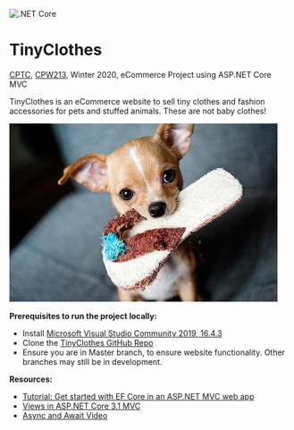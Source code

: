 ![.NET Core](https://github.com/arcum-omni/TinyClothes/workflows/.NET%20Core/badge.svg)

# TinyClothes
[CPTC](http://cptc.edu/), [CPW213](https://cptc.instructure.com/courses/1851341), Winter 2020, eCommerce Project using ASP.NET Core MVC

TinyClothes is an eCommerce website to sell tiny clothes and fashion accessories for pets and stuffed animals. These are not baby clothes!

![Tiny Clothes Logo][logo]

[logo]:https://github.com/arcum-omni/TinyClothes/blob/master/TinyClothes/wwwroot/images/tinyDog.jpg "Chihuahua with a tiny flip flop"

**Prerequisites to run the project locally:**
- Install [Microsoft Visual Studio Community 2019, 16.4.3](https://visualstudio.microsoft.com/)
- Clone the [TinyClothes GitHub Repo](https://github.com/arcum-omni/TinyClothes)
- Ensure you are in Master branch, to ensure website functionality. Other branches may still be in development.

**Resources:**
- [Tutorial: Get started with EF Core in an ASP.NET MVC web app](https://docs.microsoft.com/en-us/aspnet/core/data/ef-mvc/intro?view=aspnetcore-3.1)
- [Views in ASP.NET Core 3.1 MVC](https://docs.microsoft.com/en-us/aspnet/core/mvc/views/overview?view=aspnetcore-3.1)
- [Async and Await Video](https://channel9.msdn.com/Blogs/ASP-NET-Site-Videos/async-and-await)
